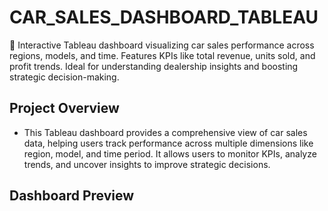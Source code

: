 # CAR_SALES_DASHBOARD_TABLEAU
🚗 Interactive Tableau dashboard visualizing car sales performance across regions, models, and time. Features KPIs like total revenue, units sold, and profit trends. Ideal for understanding dealership insights and boosting strategic decision-making.

## Project Overview
- This Tableau dashboard provides a comprehensive view of car sales data, helping users track performance across multiple dimensions like region, model, and time period. It allows users to monitor KPIs, analyze trends, and uncover insights to improve strategic decisions.

## Dashboard Preview


